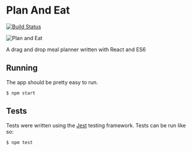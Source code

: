# Plan And Eat

[![Build Status](https://secure.travis-ci.org/brianium/plan-and-eat.png?branch=master)](https://travis-ci.org/brianium/plan-and-eat)

![Plan and Eat](https://raw.github.com/brianium/plan-and-eat/master/plan-and-eat.png "Plan And Eat")

A drag and drop meal planner written with React and ES6

## Running

The app should be pretty easy to run.

```
$ npm start
```

## Tests

Tests were written using the [Jest](https://facebook.github.io/jest/) testing framework. Tests can be run like so:

```
$ npm test
```
